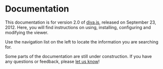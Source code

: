 # Documentation

This documentation is for version 2.0 of
[diva.js](http://ddmal.music.mcgill.ca/diva), released on September 23, 2012.
Here, you will find instructions on using, installing, configuring and
modifying the viewer.

Use the navigation list on the left to locate the information you are searching
for.

Some parts of the documentation are still under construction. If you have any
questions or feedback, please [let us
know](mailto:andrew.hankinson@mail.mcgill.ca)!
